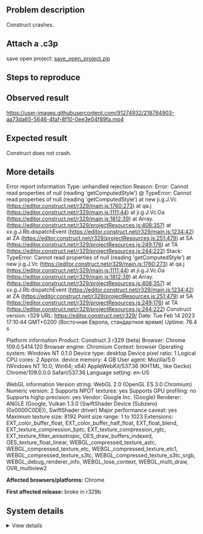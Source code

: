 ## Problem description

Construct crashes.

## Attach a .c3p

save open project: [save_open_project.zip](https://github.com/WilsonPercival/WilsonPercival/files/10734123/save_open_project.zip)

## Steps to reproduce



## Observed result

https://user-images.githubusercontent.com/91274932/218784903-aa73da65-5646-4faf-8f10-0ee3e04f89fa.mp4

## Expected result

Construct does not crash.

## More details

Error report information
Type: unhandled rejection
Reason: Error: Cannot read properties of null (reading 'getComputedStyle') @ TypeError: Cannot read properties of null (reading 'getComputedStyle') at new ji.g.J.Vc (https://editor.construct.net/r329/main.js:1760:273) at qa.j (https://editor.construct.net/r329/main.js:1111:44) at ji.g.J.Vc.Oa (https://editor.construct.net/r329/main.js:1812:39) at Array. (https://editor.construct.net/r329/projectResources.js:408:357) at xx.g.J.Rb.dispatchEvent (https://editor.construct.net/r329/main.js:1234:42) at ZA (https://editor.construct.net/r329/projectResources.js:251:479) at SA (https://editor.construct.net/r329/projectResources.js:249:176) at TA (https://editor.construct.net/r329/projectResources.js:244:222)
Stack: TypeError: Cannot read properties of null (reading 'getComputedStyle') at new ji.g.J.Vc (https://editor.construct.net/r329/main.js:1760:273) at qa.j (https://editor.construct.net/r329/main.js:1111:44) at ji.g.J.Vc.Oa (https://editor.construct.net/r329/main.js:1812:39) at Array. (https://editor.construct.net/r329/projectResources.js:408:357) at xx.g.J.Rb.dispatchEvent (https://editor.construct.net/r329/main.js:1234:42) at ZA (https://editor.construct.net/r329/projectResources.js:251:479) at SA (https://editor.construct.net/r329/projectResources.js:249:176) at TA (https://editor.construct.net/r329/projectResources.js:244:222)
Construct version: r329
URL: https://editor.construct.net/r329/
Date: Tue Feb 14 2023 17:10:44 GMT+0200 (Восточная Европа, стандартное время)
Uptime: 76.4 s

Platform information
Product: Construct 3 r329 (beta)
Browser: Chrome 109.0.5414.120
Browser engine: Chromium
Context: browser
Operating system: Windows NT 0.1.0
Device type: desktop
Device pixel ratio: 1
Logical CPU cores: 2
Approx. device memory: 4 GB
User agent: Mozilla/5.0 (Windows NT 10.0; Win64; x64) AppleWebKit/537.36 (KHTML, like Gecko) Chrome/109.0.0.0 Safari/537.36
Language setting: en-US

WebGL information
Version string: WebGL 2.0 (OpenGL ES 3.0 Chromium)
Numeric version: 2
Supports NPOT textures: yes
Supports GPU profiling: no
Supports highp precision: yes
Vendor: Google Inc. (Google)
Renderer: ANGLE (Google, Vulkan 1.3.0 (SwiftShader Device (Subzero) (0x0000C0DE)), SwiftShader driver)
Major performance caveat: yes
Maximum texture size: 8192
Point size range: 1 to 1023
Extensions: EXT_color_buffer_float, EXT_color_buffer_half_float, EXT_float_blend, EXT_texture_compression_bptc, EXT_texture_compression_rgtc, EXT_texture_filter_anisotropic, OES_draw_buffers_indexed, OES_texture_float_linear, WEBGL_compressed_texture_astc, WEBGL_compressed_texture_etc, WEBGL_compressed_texture_etc1, WEBGL_compressed_texture_s3tc, WEBGL_compressed_texture_s3tc_srgb, WEBGL_debug_renderer_info, WEBGL_lose_context, WEBGL_multi_draw, OVR_multiview2

**Affected browsers/platforms:** Chrome

**First affected release:** broke in r329b

## System details

<details><summary>View details</summary>

Platform information
Product: Construct 3 r329 (beta)
Browser: Chrome 109.0.5414.120
Browser engine: Chromium
Context: browser
Operating system: Windows NT 0.1.0
Device type: desktop
Device pixel ratio: 1
Logical CPU cores: 2
Approx. device memory: 4 GB
User agent: Mozilla/5.0 (Windows NT 10.0; Win64; x64) AppleWebKit/537.36 (KHTML, like Gecko) Chrome/109.0.0.0 Safari/537.36
Language setting: en-US

Local storage
Storage quota (approx): 59 gb
Storage usage (approx): 167 mb (0.3%)
Persistant storage: No

Browser support notes
This list contains missing features that are not required, but could improve performance or user experience if supported.

UI effects are disabled in settings.
WebGL indicates a major performance caveat. It is probably using software rendering.
WebGL information
Version string: WebGL 2.0 (OpenGL ES 3.0 Chromium)
Numeric version: 2
Supports NPOT textures: yes
Supports GPU profiling: no
Supports highp precision: yes
Vendor: Google Inc. (Google)
Renderer: ANGLE (Google, Vulkan 1.3.0 (SwiftShader Device (Subzero) (0x0000C0DE)), SwiftShader driver)
Major performance caveat: yes
Maximum texture size: 8192
Point size range: 1 to 1023
Extensions:

EXT_color_buffer_float
EXT_color_buffer_half_float
EXT_float_blend
EXT_texture_compression_bptc
EXT_texture_compression_rgtc
EXT_texture_filter_anisotropic
OES_draw_buffers_indexed
OES_texture_float_linear
WEBGL_compressed_texture_astc
WEBGL_compressed_texture_etc
WEBGL_compressed_texture_etc1
WEBGL_compressed_texture_s3tc
WEBGL_compressed_texture_s3tc_srgb
WEBGL_debug_renderer_info
WEBGL_lose_context
WEBGL_multi_draw
OVR_multiview2
Audio information
System sample rate: 48000 Hz
Output channels: 2
Output interpretation: speakers
Supported decode formats:

WebM Opus (audio/webm; codecs=opus)
Ogg Opus (audio/ogg; codecs=opus)
WebM Vorbis (audio/webm; codecs=vorbis)
Ogg Vorbis (audio/ogg; codecs=vorbis)
MPEG-4 AAC (audio/mp4; codecs=mp4a.40.5)
MP3 (audio/mpeg)
FLAC (audio/flac)
PCM WAV (audio/wav; codecs=1)
Supported encode formats:

WebM Opus (audio/webm; codecs=opus)
Video information
Supported decode formats:

WebM AV1 (video/webm; codecs=av01.0.00M.08)
MP4 AV1 (video/mp4; codecs=av01.0.00M.08)
WebM VP9 (video/webm; codecs=vp9)
WebM VP8 (video/webm; codecs=vp8)
Ogg Theora (video/ogg; codecs=theora)
H.264 (video/mp4; codecs=avc1.42E01E)
Supported encode formats:

WebM VP9 (video/webm; codecs=vp9)
WebM VP8 (video/webm; codecs=vp8)

</details>
